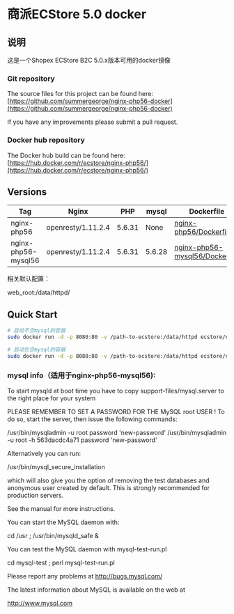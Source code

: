 # 商派ECStore 5.0 docker

## 说明
这是一个Shopex ECStore B2C 5.0.x版本可用的docker镜像

### Git repository
The source files for this project can be found here: [https://github.com/summergeorge/nginx-php56-docker](https://github.com/summergeorge/nginx-php56-docker)

If you have any improvements please submit a pull request.
### Docker hub repository
The Docker hub build can be found here: [https://hub.docker.com/r/ecstore/nginx-php56/](https://hub.docker.com/r/ecstore/nginx-php56/)

## Versions
| Tag | Nginx | PHP | mysql | Dockerfile | 
|-----|-------|-----|--------|--------| 
| nginx-php56 | openresty/1.11.2.4 | 5.6.31 | None | [nginx-php56/Dockerfile](nginx-php56/Dockerfile)|
| nginx-php56-mysql56   | openresty/1.11.2.4 | 5.6.31 | 5.6.28 |[nginx-php56-mysql56/Dockerfile](nginx-php56-mysql56/Dockerfile)|


相关默认配置：

web_root:/data/httpd/

## Quick Start

```bash
# 启动不含mysql的容器
sudo docker run -d -p 8080:80 -v /path-to-ecstore:/data/httpd ecstore/nginx-php56:nginx-php56

# 启动包含mysql的容器
sudo docker run -d -p 8080:80 -v /path-to-ecstore:/data/httpd ecstore/nginx-php56:nginx-php56-mysql56
```

### mysql info（适用于nginx-php56-mysql56):

To start mysqld at boot time you have to copy
support-files/mysql.server to the right place for your system

PLEASE REMEMBER TO SET A PASSWORD FOR THE MySQL root USER !
To do so, start the server, then issue the following commands:

  /usr/bin/mysqladmin -u root password 'new-password'
  /usr/bin/mysqladmin -u root -h 563dacdc4a71 password 'new-password'

Alternatively you can run:

  /usr/bin/mysql_secure_installation

which will also give you the option of removing the test
databases and anonymous user created by default.  This is
strongly recommended for production servers.

See the manual for more instructions.

You can start the MySQL daemon with:

  cd /usr ; /usr/bin/mysqld_safe &

You can test the MySQL daemon with mysql-test-run.pl

  cd mysql-test ; perl mysql-test-run.pl

Please report any problems at http://bugs.mysql.com/

The latest information about MySQL is available on the web at

  http://www.mysql.com
